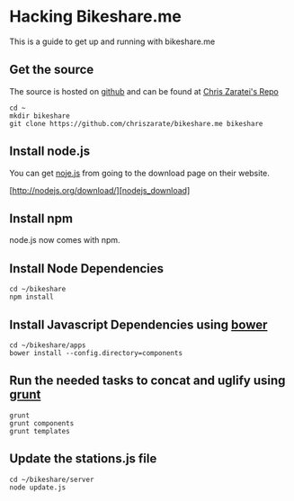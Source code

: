 Hacking Bikeshare.me
====================

This is a guide to get up and running with bikeshare.me

Get the source
--------------

The source is hosted on [github] and can be found at [Chris Zaratei's Repo][source]

```
cd ~
mkdir bikeshare
git clone https://github.com/chriszarate/bikeshare.me bikeshare
```

Install node.js
---------------

You can get [noje.js][nodejs] from going to the download page on their website.

[http://nodejs.org/download/][nodejs_download]

Install npm
-----------

node.js now comes with npm.

Install Node Dependencies
-------------------------

```
cd ~/bikeshare
npm install
```

Install Javascript Dependencies using [bower][bower]
-------------------------------------------

```
cd ~/bikeshare/apps
bower install --config.directory=components
```

Run the needed tasks to concat and uglify using [grunt][grunt]
-----------------------------------------------------

```
grunt
grunt components
grunt templates
```

Update the stations.js file
---------------------------

```
cd ~/bikeshare/server
node update.js
```

<!-- References -->
[github]: http://github.com
[source]: https://github.com/chriszarate/bikeshare.me
[nodejs]: http://nodejs.org
[nodejs_download]: http://nodejs.org/download
[bower]: https://github.com/bower/bower
[grunt]: http://gruntjs.com/

